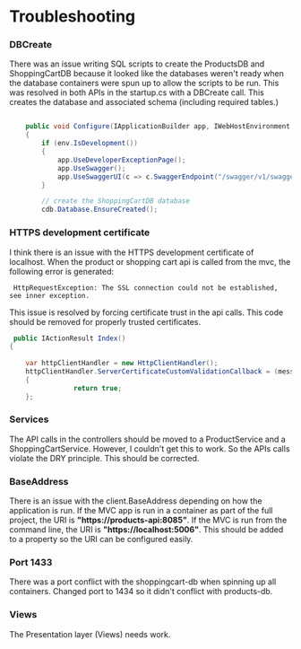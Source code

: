 # Troubleshooting


### DBCreate
There was an issue writing SQL scripts to create the ProductsDB and ShoppingCartDB because it looked like the databases weren't ready when the database containers were spun up to allow the scripts to be run.  This was resolved in both APIs in the startup.cs with a DBCreate call.  This creates the database and associated schema (including required tables.)

```csharp

    public void Configure(IApplicationBuilder app, IWebHostEnvironment env, CartContext cdb)
    {
        if (env.IsDevelopment())
        {
            app.UseDeveloperExceptionPage();
            app.UseSwagger();
            app.UseSwaggerUI(c => c.SwaggerEndpoint("/swagger/v1/swagger.json", "ShoppingCartApi v1"));
        }

        // create the ShoppingCartDB database
        cdb.Database.EnsureCreated();
```


### HTTPS development certificate   
I think there is an issue with the HTTPS development certificate of localhost. When the product or shopping cart api is called from the mvc, the following error is generated:

```
 HttpRequestException: The SSL connection could not be established, see inner exception.

```

This issue is resolved by forcing certificate trust in the api calls.  This code should be removed for properly trusted certificates.  

```csharp
 public IActionResult Index()
{
            
    var httpClientHandler = new HttpClientHandler();
    httpClientHandler.ServerCertificateCustomValidationCallback = (message, cert, chain, sslPolicyErrors) =>
    {
                return true;
    };

```

### Services
The API calls in the controllers should be moved to a ProductService and a ShoppingCartService.  However, I couldn't get this to work.  So the APIs calls violate the DRY principle.  This should be corrected.
 

### BaseAddress
There is an issue with the client.BaseAddress depending on how the application is run.  If the MVC app is run in a container as part of the full project, the URI is <strong>"https://products-api:8085"</strong>.  If the MVC is run from the command line, the URI is <strong>"https://localhost:5006"</strong>.  This should be added to a property so the URI can be configured easily.

### Port 1433
There was a port conflict with the shoppingcart-db when spinning up all containers.  Changed port to 1434 so it didn't conflict with products-db.

### Views
The Presentation layer (Views) needs work. 

